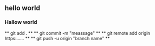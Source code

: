 ## hello world ##

### Hallow world ###


** git add . **
** git commit -m "meassage" **
** git remote add origin https:...... **
** git push -u origin "branch name" **